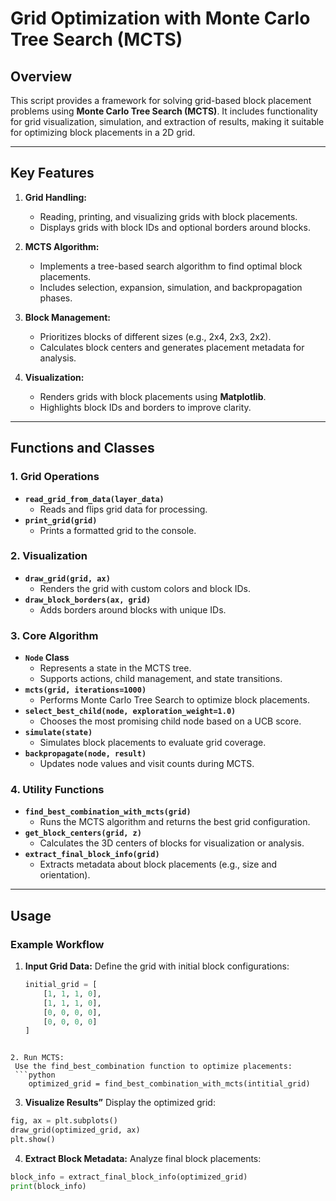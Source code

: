 # Grid Optimization with Monte Carlo Tree Search (MCTS)

## Overview
This script provides a framework for solving grid-based block placement problems using **Monte Carlo Tree Search (MCTS)**. It includes functionality for grid visualization, simulation, and extraction of results, making it suitable for optimizing block placements in a 2D grid.

---

## Key Features
1. **Grid Handling:**
   - Reading, printing, and visualizing grids with block placements.
   - Displays grids with block IDs and optional borders around blocks.

2. **MCTS Algorithm:**
   - Implements a tree-based search algorithm to find optimal block placements.
   - Includes selection, expansion, simulation, and backpropagation phases.

3. **Block Management:**
   - Prioritizes blocks of different sizes (e.g., 2x4, 2x3, 2x2).
   - Calculates block centers and generates placement metadata for analysis.

4. **Visualization:**
   - Renders grids with block placements using **Matplotlib**.
   - Highlights block IDs and borders to improve clarity.

---

## Functions and Classes

### 1. Grid Operations
- **`read_grid_from_data(layer_data)`**
  - Reads and flips grid data for processing.
- **`print_grid(grid)`**
  - Prints a formatted grid to the console.

### 2. Visualization
- **`draw_grid(grid, ax)`**
  - Renders the grid with custom colors and block IDs.
- **`draw_block_borders(ax, grid)`**
  - Adds borders around blocks with unique IDs.

### 3. Core Algorithm
- **`Node` Class**
  - Represents a state in the MCTS tree.
  - Supports actions, child management, and state transitions.
- **`mcts(grid, iterations=1000)`**
  - Performs Monte Carlo Tree Search to optimize block placements.
- **`select_best_child(node, exploration_weight=1.0)`**
  - Chooses the most promising child node based on a UCB score.
- **`simulate(state)`**
  - Simulates block placements to evaluate grid coverage.
- **`backpropagate(node, result)`**
  - Updates node values and visit counts during MCTS.

### 4. Utility Functions
- **`find_best_combination_with_mcts(grid)`**
  - Runs the MCTS algorithm and returns the best grid configuration.
- **`get_block_centers(grid, z)`**
  - Calculates the 3D centers of blocks for visualization or analysis.
- **`extract_final_block_info(grid)`**
  - Extracts metadata about block placements (e.g., size and orientation).

---

## Usage

### Example Workflow
1. **Input Grid Data:**
   Define the grid with initial block configurations:
   ```python
   initial_grid = [
       [1, 1, 1, 0],
       [1, 1, 1, 0],
       [0, 0, 0, 0],
       [0, 0, 0, 0]
   ]
  ```

2. Run MCTS:
   Use the find_best_combination function to optimize placements:
   ```python
      optimized_grid = find_best_combination_with_mcts(intitial_grid)
   ```

3. **Visualize Results”**
  Display the optimized grid:
  ```python
  fig, ax = plt.subplots()
  draw_grid(optimized_grid, ax)
  plt.show()
  ```

4. **Extract Block Metadata:**
  Analyze final block placements:
  ```python
  block_info = extract_final_block_info(optimized_grid) 
  print(block_info)
  ```
